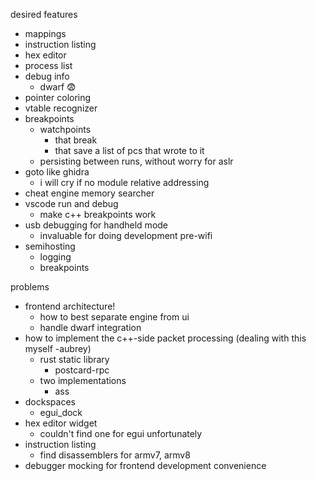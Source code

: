 desired features
- mappings
- instruction listing
- hex editor
- process list
- debug info
	- dwarf :fearful:
- pointer coloring
- vtable recognizer
- breakpoints
	- watchpoints
		- that break
		- that save a list of pcs that wrote to it
  - persisting between runs, without worry for aslr
- goto like ghidra
	- i will cry if no module relative addressing
- cheat engine memory searcher
- vscode run and debug
  - make c++ breakpoints work
- usb debugging for handheld mode
  - invaluable for doing development pre-wifi
- semihosting
  - logging
  - breakpoints

problems
- frontend architecture!
	- how to best separate engine from ui
  - handle dwarf integration
- how to implement the c++-side packet processing (dealing with this myself -aubrey)
	- rust static library
		- postcard-rpc
	- two implementations
		- ass
- dockspaces
	- egui_dock
- hex editor widget
	- couldn't find one for egui unfortunately
- instruction listing
  - find disassemblers for armv7, armv8
- debugger mocking for frontend development convenience
